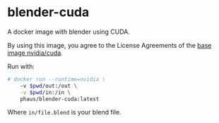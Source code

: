 # blender-cuda

A docker image with blender using CUDA.

By using this image, you agree to the License Agreements of the [base image nvidia/cuda](https://hub.docker.com/r/nvidia/cuda).

Run with:  

```bash
# docker run --runtime=nvidia \
    -v $pwd/out:/out \
    -v $pwd/in:/in \
    phaus/blender-cuda:latest
```
  
Where `in/file.blend` is your blend file.